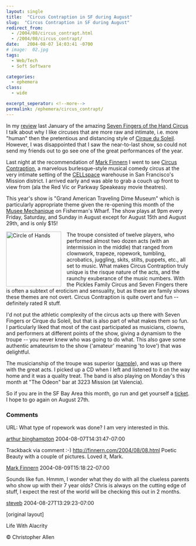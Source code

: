 ```yaml
---
layout: single
title:  "Circus Contraption in SF during August"
slug:  "Circus Contraption in SF during August"
redirect_from:
  - /2004/08/circus_contrapt.html
  - /2004/08/circus_contrapt/
date:   2004-08-07 14:03:41 -0700
# image:  02.jpg
tags: 
  - Web/Tech
  - Soft Software

categories:
  - ephemera
class:
  - wide

excerpt_seperator: <!--more-->
permalink: /ephemera/circus_contrapt/
---
```


In my [review](/2004/01/seven_fingers_o.html) last January of the amazing [Seven Fingers of the Hand Circus](http://www.les7doigtsdelamain.com/menu.html) I talk about why I like circuses that are more raw and intimate, i.e. more "human" then the pretentious and distancing style of [Cirque du Soleil](http://www.cirquedusoleil.com/CirqueDuSoleil/en/default.htm). However, I was disappointed that I saw the near-to-last show, so could not send my friends out to go see one of the great performances of the year.

Last night at the recommendation of [Mark Finnern](http://finnern.com/2004/07/31.html#a714) I went to see [Circus Contraption](http://www.circuscontraption.com/), a marvelous burlesque-style musical comedy circus at the very intimate setting of the [CELLspace](http://www.cellspace.org/) warehouse in San Francisco's Mission district. I arrived early and was able to grab a couch up front to view from (ala the Red Vic or Parkway Speakeasy movie theatres).

This year's show is "Grand American Traveling Dime Museum" which is particularly appropriate theme given the re-opening this month of the [Musee Mechanique](http://www.sfgate.com/cgi-bin/article.cgi?file=/chronicle/archive/2004/08/01/PKGHI7U19K1.DTL) on Fisherman's Wharf. The show plays at 9pm every Friday, Saturday, and Sunday in August except for August 15th and August 29th, and is only $15!

<a href="#"><img width="150px" style=" margin-right:15px" align="left"  src="{{ site.url }}{{ site.baseurl }}/assets/images/circus_contraption_1-thumb.jpg" alt="Circle of Hands"/></a>

The troupe consisted of twelve players, who performed almost two dozen acts (with an intermission in the middle) that ranged from clownwork, trapeze, ropework, tumbling, acrobatics, juggling, skits, stilts, puppets, etc., all set to music. What makes Circus Contraption truly unique is the risque nature of the acts, and the raunchy exuberance of the music numbers. With the Pickles Family Circus and Seven Fingers there is often a subtext of eroticism and sensuality, but as these are family shows these themes are not overt. Circus Contraption is quite overt and fun -- definitely rated R stuff.

I'd not put the athletic complexity of the circus acts up there with Seven Fingers or Cirque du Soleil, but that is also part of what makes them so fun. I particularly liked that most of the cast participated as musicians, clowns, and performers at different points of the show, giving a dynamism to the troupe -- you never knew who was going to do what. This also gave some authentic amateurism to the show ('amateur' meaning 'to love') that was delightful.

The musicianship of the troupe was superior ([sample](http://www.circuscontraption.com/audio/come2circus.mp3)), and was up there with the great acts. I picked up a CD when I left and listened to it on the way home and it was a quality treat. The band is also playing on Monday's this month at "The Odeon" bar at 3223 Mission (at Valencia).

So if you are in the SF Bay Area this month, go run and get yourself a [ticket](http://www.brownpapertickets.com/event/398). I hope to go again on August 27th.

### Comments

URL: What type of ropework was done? I am very interested in this.

[arthur binghampton](#) 2004-08-07T14:31:47-07:00

Trackback via comment :-) http://finnern.com/2004/08/08.html Poetic Beauty with a couple of pictures. Loved it, Mark.

[Mark Finnern](http://finnern.com/2004/08/08.html) 2004-08-09T15:18:22-07:00

Sounds like fun. Hmmm, I wonder what they do with all the clueless parents who show up with their 7 year olds? Chris is always on the cutting edge of stuff, I expect the rest of the world will be checking this out in 2 months.

[steveb](http://begleyconsulting.com/mediatraininginsights/weblog.php) 2004-08-27T13:29:23-07:00

[original layout]

Life With Alacrity

© Christopher Allen
